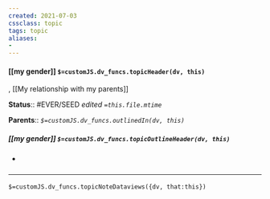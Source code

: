 ```yaml
---
created: 2021-07-03
cssclass: topic
tags: topic
aliases:
- 
---
```


#### [[my gender]] `$=customJS.dv_funcs.topicHeader(dv, this)`

, [[My relationship with my parents]]

**Status**:: #EVER/SEED
*edited `=this.file.mtime`*

**Parents**:: 
*`$=customJS.dv_funcs.outlinedIn(dv, this)`*

##### [[my gender]] `$=customJS.dv_funcs.topicOutlineHeader(dv, this)`

- 


### <hr class="dataviews"/>
`$=customJS.dv_funcs.topicNoteDataviews({dv, that:this})`